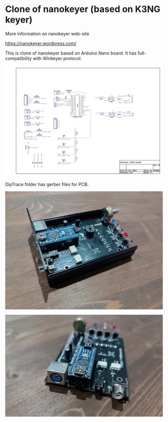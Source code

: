 # Clone of nanokeyer (based on K3NG keyer)

More information on nanokeyer web-site

https://nanokeyer.wordpress.com/

This is clone of nanokeyer based on Arduino Nano board. It has full-compatibility with Winkeyer protocol.

![](DipTrace/nanokeyer.jpg)

DipTrace folder has gerber files for PCB.

![](pics/1.jpg)

![](pics/2.jpg)